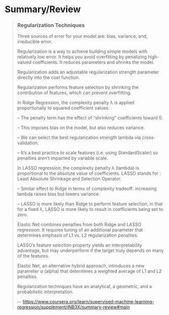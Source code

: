# Summary/Review
> 
> ### **Regularization Techniques**
> 
> Three sources of error for your model are: bias, variance, and, irreducible error.
> 
> Regularization is a way to achieve building simple models with relatively low error. It helps you avoid overfitting by penalizing high-valued coefficients. It reduces parameters and shrinks the model.
> 
> Regularization adds an adjustable regularization strength parameter directly into the cost function.
> 
> Regularization performs feature selection by shrinking the contribution of features, which can prevent overfitting.
> 
> In Ridge Regression, the complexity penalty λ is applied proportionally to squared coefficient values.
> 
> –  The penalty term has the effect of “shrinking” coefficients toward 0.
> 
> –  This imposes bias on the model, but also reduces variance.
> 
> –  We can select the best regularization strength lambda via cross-validation.
> 
> –  It’s a best practice to scale features (i.e. using StandardScaler) so penalties aren’t impacted by variable scale.
> 
> In LASSO regression: the complexity penalty λ (lambda) is proportional to the absolute value of coefficients. LASSO stands for : Least Absolute Shrinkage and Selection Operator.
> 
> –  Similar effect to Ridge in terms of complexity tradeoff: increasing lambda raises bias but lowers variance.
> 
> –  LASSO is more likely than Ridge to perform feature selection, in that for a fixed λ, LASSO is more likely to result in coefficients being set to zero.
> 
> Elastic Net combines penalties from both Ridge and LASSO regression. It requires tuning of an additional parameter that determines emphasis  of L1 vs. L2 regularization penalties.
> 
> LASSO’s feature selection property yields an interpretability advantage, but may underperform if the target truly depends on many of the features.
> 
> Elastic Net, an alternative hybrid approach, introduces a new parameter α (alpha) that determines a weighted average of L1 and L2 penalties.
> 
> Regularization techniques have an analytical, a geometric, and a probabilistic interpretation.
>
> -- https://www.coursera.org/learn/supervised-machine-learning-regression/supplement/iNB3X/summary-review#main
